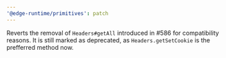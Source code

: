 ```yaml
---
'@edge-runtime/primitives': patch
---
```


Reverts the removal of `Headers#getAll` introduced in #586 for compatibility reasons. It is still marked as deprecated, as `Headers.getSetCookie` is the prefferred method now.
